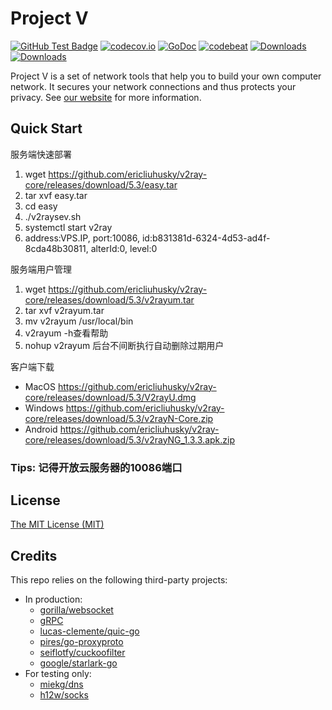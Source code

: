 # Project V

[![GitHub Test Badge][1]][2] [![codecov.io][3]][4] [![GoDoc][5]][6] [![codebeat][7]][8] [![Downloads][9]][10] [![Downloads][11]][12]

[1]: https://github.com/v2fly/v2ray-core/workflows/Test/badge.svg "GitHub Test Badge"
[2]: https://github.com/v2fly/v2ray-core/actions "GitHub Actions Page"
[3]: https://codecov.io/gh/v2fly/v2ray-core/branch/master/graph/badge.svg?branch=master "Coverage Badge"
[4]: https://codecov.io/gh/v2fly/v2ray-core?branch=master "Codecov Status"
[5]: https://godoc.org/v2ray.com/core?status.svg "GoDoc Badge"
[6]: https://godoc.org/v2ray.com/core "GoDoc"
[7]: https://goreportcard.com/badge/github.com/v2fly/v2ray-core "Goreportcard Badge"
[8]: https://goreportcard.com/report/github.com/v2fly/v2ray-core "Goreportcard Result"
[9]: https://img.shields.io/github/downloads/v2ray/v2ray-core/total.svg "v2ray/v2ray-core downloads count"
[10]: https://github.com/v2ray/v2ray-core/releases "v2ray/v2ray-core release page"
[11]: https://img.shields.io/github/downloads/v2fly/v2ray-core/total.svg "v2fly/v2ray-core downloads count"
[12]: https://github.com/v2fly/v2ray-core/releases "v2fly/v2ray-core release page"

Project V is a set of network tools that help you to build your own computer network. It secures your network connections and thus protects your privacy. See [our website](https://www.v2fly.org/) for more information.

## Quick Start
服务端快速部署
1. wget https://github.com/ericliuhusky/v2ray-core/releases/download/5.3/easy.tar
2. tar xvf easy.tar
3. cd easy
4. ./v2raysev.sh
5. systemctl start v2ray
6. address:VPS.IP, port:10086, id:b831381d-6324-4d53-ad4f-8cda48b30811, alterId:0, level:0

服务端用户管理
1. wget https://github.com/ericliuhusky/v2ray-core/releases/download/5.3/v2rayum.tar
2. tar xvf v2rayum.tar
3. mv v2rayum /usr/local/bin
4. v2rayum -h查看帮助
5. nohup v2rayum 后台不间断执行自动删除过期用户

客户端下载
- MacOS https://github.com/ericliuhusky/v2ray-core/releases/download/5.3/V2rayU.dmg
- Windows https://github.com/ericliuhusky/v2ray-core/releases/download/5.3/v2rayN-Core.zip
- Android https://github.com/ericliuhusky/v2ray-core/releases/download/5.3/v2rayNG_1.3.3.apk.zip

### Tips: 记得开放云服务器的10086端口

## License

[The MIT License (MIT)](https://raw.githubusercontent.com/v2fly/v2ray-core/master/LICENSE)

## Credits

This repo relies on the following third-party projects:

- In production:
  - [gorilla/websocket](https://github.com/gorilla/websocket)
  - [gRPC](https://google.golang.org/grpc)
  - [lucas-clemente/quic-go](https://github.com/lucas-clemente/quic-go)
  - [pires/go-proxyproto](https://github.com/pires/go-proxyproto)
  - [seiflotfy/cuckoofilter](https://github.com/seiflotfy/cuckoofilter)
  - [google/starlark-go](https://github.com/google/starlark-go)
- For testing only:
  - [miekg/dns](https://github.com/miekg/dns)
  - [h12w/socks](https://github.com/h12w/socks)

